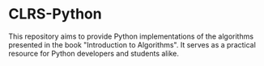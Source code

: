 # CLRS-Python
This repository aims to provide Python implementations of the algorithms presented in the book "Introduction to Algorithms". It serves as a practical resource for Python developers and students alike.

